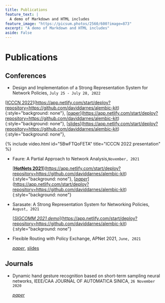 ```yaml
---
title: Publications
feature_text: |
  A demo of Markdown and HTML includes
feature_image: "https://picsum.photos/2560/600?image=873"
excerpt: "A demo of Markdown and HTML includes"
aside: False
---
```


# Publications

## Conferences

- Design and Implementation of a Strong Representation System for Network Policies, 
`July 25 - July 28, 2022`

[[ICCCN 2022](http://www.icccn.org/)](https://app.netlify.com/start/deploy?repository=https://github.com/daviddarnes/alembic-kit){:style="background: none"}, 
[[paper](/)](https://app.netlify.com/start/deploy?repository=https://github.com/daviddarnes/alembic-kit){:style="background: none"},
[[slides](/docs/icccn2022/icccn2022-v2-7.key)](https://app.netlify.com/start/deploy?repository=https://github.com/daviddarnes/alembic-kit){:style="background: none"},

{% include video.html id="5BwFTQoFETA" title="ICCCN 2022 presentation" %}


- Faure: A Partial Approach to Network Analysis,`November, 2021` 
  
  [[**HotNets 2021**](https://conferences.sigcomm.org/hotnets/2021/)](https://app.netlify.com/start/deploy?repository=https://github.com/daviddarnes/alembic-kit){:style="background: none"}, 
  [[*paper*](http://anduowang.github.io/docs/faure.pdf)](https://app.netlify.com/start/deploy?repository=https://github.com/daviddarnes/alembic-kit){:style="background: none"}


- Sarasate: A Strong Representation System for Networking Policies, `August, 2021`
  
  [[*SIGCOMM 2021 demo*](https://anduowang.github.io/docs/sigcomm2021demo.pdf)](https://app.netlify.com/start/deploy?repository=https://github.com/daviddarnes/alembic-kit){:style="background: none"}



- Flexible Routing with Policy Exchange, APNet 2021, `June, 2021`
  
  [*paper*](https://conferences.sigcomm.org/events/apnet2021/papers/apnet2021-2.pdf), 
  [slides](docs/apnet2021/apnet21-talk.key)


## Journals


- Dynamic hand gesture recognition based on short-term sampling neural networks, IEEE/CAA JOURNAL OF AUTOMATICA SINICA, `26 November 2020`
  
  [*paper*](https://ieeexplore.ieee.org/document/9272702)

